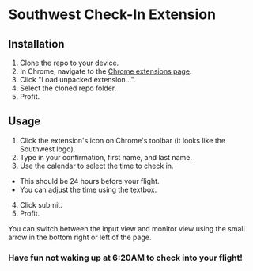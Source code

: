 # Southwest Check-In Extension

## Installation
1. Clone the repo to your device.
2. In Chrome, navigate to the <a href="chrome://extensions" target="_blank">Chrome extensions page</a>.
3. Click "Load unpacked extension...".
4. Select the cloned repo folder.
5. Profit.

## Usage
1. Click the extension's icon on Chrome's toolbar (it looks like the Southwest logo).
2. Type in your confirmation, first name, and last name.
3. Use the calendar to select the time to check in.
  - This should be 24 hours before your flight.
  - You can adjust the time using the textbox.
4. Click submit.
5. Profit.

You can switch between the input view and monitor view using the small arrow in the bottom right or left of the page.

### Have fun not waking up at 6:20AM to check into your flight!
